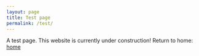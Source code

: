 ```yaml
---
layout: page
title: Test page
permalink: /test/
---
```


A test page. This website is currently under construction!
Return to home: [home](https://hmason13.github.io)

